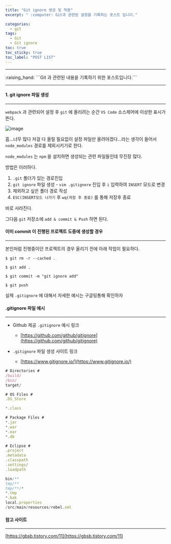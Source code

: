 ```yaml
---
title: "Git ignore 생성 및 적용"
excerpt: " :computer: Git과 관련된 설정을 기록하는 포스트 입니다."

categories:
  - git
tags:
  - Git
  - Git ignore
toc: true
toc_sticky: true
toc_label: "POST LIST"
---
```


<hr>
:raising_hand:  ```Git 과 관련된 내용을 기록하기 위한 포스트입니다.```
<hr>

#### 1. git ignore 파일 생성

---

`webpack` 과 관련되어 설정 후 `git` 에 올리려는 순간 `VS Code` 소스제어에 이상한 표시가 뜬다.

![image](https://user-images.githubusercontent.com/56063287/149625813-ec36959e-fcbf-4ded-a98f-5c0e93b29c2f.png)

흠...너무 많다 저걸 다 올릴 필요없이 설정 파일만 올려야겠다...라는 생각이 들어서 `node_modules` 경로를 제외시키기로 한다.

`node_modules` 는 `npm` 을 설치하면 생성되는 관련 파일들인데 무진장 많다.

방법은 이러하다.

1. `.git` 폴더가 있는 경로진입
2. `git ignore` 파일 생성 - `vim .gitignore` 진입 후 `i` 입력하여 `INSERT` 모드로 변경
3. 제외하고 싶은 폴더 경로 작성
4. `ESC(INSERT모드 나가기` 후 `wq(저장 후 종료)` 를 통해 저장후 종료

바로 사라진다.

그다음 `git` 저장소에 `add & commit & Push` 하면 된다.

#### 이미 commit 이 진행된 프로젝트 도중에 생성할 경우

---

본인처럼 진행중이던 프로젝트의 경우 올리기 전에 아래 작업이 필요하다.

```shell
$ git rm -r --cached .

$ git add .

$ git commit -m "git ignore add"

$ git push
```

실제 `.gitignore` 에 대해서 자세한 예시는 구글링통해 확인하자

#### .gitignore 파일 예시

---

- Github 제공 `.gitignore` 예시 링크

  - [https://github.com/github/gitignore](https://github.com/github/gitignore)

- `.gitignore` 파일 생성 사이트 링크
  - [https://www.gitignore.io/](https://www.gitignore.io/)

```js
# Directories #
/build/
/bin/
target/

# OS Files #
.DS_Store

*.class

# Package Files #
*.jar
*.war
*.ear
*.db

# Eclipse #
.project
.metadata
.classpath
.settings/
.loadpath

bin/**
tmp/**
tmp/**/*
*.tmp
*.bak
local.properties
/src/main/resources/rebel.xml
```

#### 참고 사이트

---

[https://gbsb.tistory.com/11](https://gbsb.tistory.com/11)
